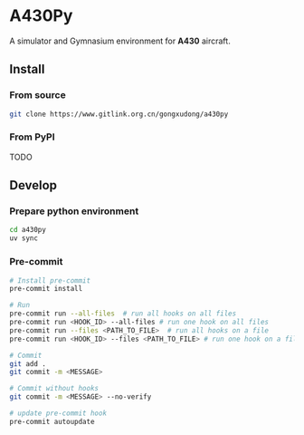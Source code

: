 # A430Py

A simulator and Gymnasium environment for **A430** aircraft.

## Install

### From source

```bash
git clone https://www.gitlink.org.cn/gongxudong/a430py
```

### From PyPI

TODO

## Develop

### Prepare python environment

```bash
cd a430py
uv sync
```

### Pre-commit

```bash
# Install pre-commit
pre-commit install

# Run
pre-commit run --all-files  # run all hooks on all files
pre-commit run <HOOK_ID> --all-files # run one hook on all files
pre-commit run --files <PATH_TO_FILE>  # run all hooks on a file
pre-commit run <HOOK_ID> --files <PATH_TO_FILE> # run one hook on a file

# Commit
git add .
git commit -m <MESSAGE>

# Commit without hooks
git commit -m <MESSAGE> --no-verify

# update pre-commit hook
pre-commit autoupdate
```
